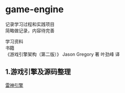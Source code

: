 # game-engine
记录学习过程和实践项目  
简略做记录，内容待完善

学习资料  
书籍  
    《游戏引擎架构（第二版）》 Jason Gregory 著  叶劲峰 译  

## 1.游戏引擎及源码整理
  [雷神引擎](https://github.com/id-Software/Quake-2)


